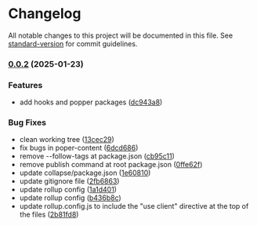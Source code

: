 # Changelog

All notable changes to this project will be documented in this file. See [standard-version](https://github.com/conventional-changelog/standard-version) for commit guidelines.

### [0.0.2](https://github.com/ZeynalliZeynal/everest-ui/compare/v0.1.16...v0.0.2) (2025-01-23)


### Features

* add hooks and popper packages ([dc943a8](https://github.com/ZeynalliZeynal/everest-ui/commit/dc943a8afb5daf05b78ccc18d158c866ee4daa82))


### Bug Fixes

* clean working tree ([13cec29](https://github.com/ZeynalliZeynal/everest-ui/commit/13cec29028979e78553637d30eb7c2b7f4b815bb))
* fix bugs in poper-content ([6dcd686](https://github.com/ZeynalliZeynal/everest-ui/commit/6dcd686eeada0646b51461e024dd9949b05983e4))
* remove --follow-tags  at package.json ([cb95c11](https://github.com/ZeynalliZeynal/everest-ui/commit/cb95c113af97043db66f4c1213b532bff37fead2))
* remove publish command at root package.json ([0ffe62f](https://github.com/ZeynalliZeynal/everest-ui/commit/0ffe62f1ed3f2bd592a43a21b29401fcd598d253))
* update collapse/package.json ([1e60810](https://github.com/ZeynalliZeynal/everest-ui/commit/1e60810426cb42772042ddb0e8b6b3920711b7e9))
* update gitignore file ([2fb6863](https://github.com/ZeynalliZeynal/everest-ui/commit/2fb6863c86fad0732be752c2245a33467a43d69f))
* update rollup config ([1a1d401](https://github.com/ZeynalliZeynal/everest-ui/commit/1a1d401ff5d5842f540a2d1941d05a828c16c76d))
* update rollup config ([b436b8c](https://github.com/ZeynalliZeynal/everest-ui/commit/b436b8c202160656c00b4092b4e1d71bbc9b969e))
* update rollup.config.js to include the "use client" directive at the top of the files ([2b81fd8](https://github.com/ZeynalliZeynal/everest-ui/commit/2b81fd8081de6da1444aa5c3a43485af8f778963))
